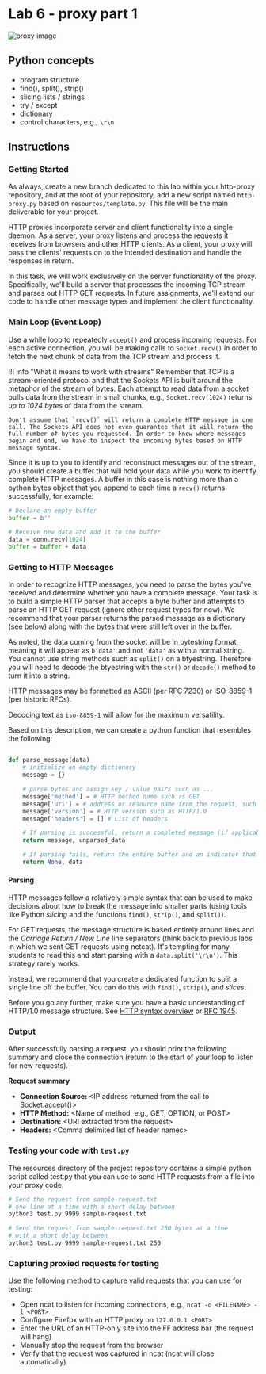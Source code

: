 # Lab 6 - proxy part 1

![proxy image](https://hydrasky.com/wp-content/uploads/2017/10/proxy_diagram.png)

## Python concepts

* program structure
* find(), split(), strip()
* slicing lists / strings
* try / except
* dictionary
* control characters, e.g., `\r\n`

## Instructions

### Getting Started 

As always, create a new branch dedicated to this lab within your http-proxy repository, and at the root of your repository, add a new script named `http-proxy.py` based on `resources/template.py`. This file will be the main deliverable for your project.

HTTP proxies incorporate server and client functionality into a single daemon. As a server, your proxy listens and process the requests it receives from browsers and other HTTP clients. As a client, your proxy will pass the clients' requests on to the intended destination and handle the responses in return.

In this task, we will work exclusively on the server functionality of the proxy. Specifically, we'll build a server that processes the incoming TCP stream and parses out HTTP GET requests. In future assignments, we'll extend our code to handle other message types and implement the client functionality.


### Main Loop (Event Loop)

Use a while loop to repeatedly `accept()` and process incoming requests. For each active connection, you will be making calls to `Socket.recv()` in order to fetch the next chunk of data from the TCP stream and process it.

!!! info "What it means to work with streams"
    Remember that TCP is a stream-oriented protocol and that the Sockets API is built around the metaphor of the stream of bytes. Each attempt to read data from a socket pulls data from the stream in small chunks, e.g., `Socket.recv(1024)` returns _up to 1024 bytes_ of data from the stream. 

    Don't assume that `recv()` will return a complete HTTP message in one call. The Sockets API does not even guarantee that it will return the full number of bytes you requested. In order to know where messages begin and end, we have to inspect the incoming bytes based on HTTP message syntax.

Since it is up to you to identify and reconstruct messages out of the stream, you should create a buffer that will hold your data while you work to identify complete HTTP messages. A buffer in this case is nothing more than a python bytes object that you append to each time a `recv()` returns successfully, for example:

```python
# Declare an empty buffer
buffer = b''

# Receive new data and add it to the buffer
data = conn.recv(1024)
buffer = buffer + data
```

### Getting to HTTP Messages

In order to recognize HTTP messages, you need to parse the bytes you've received and determine whether you have a complete message. Your task is to build a simple HTTP parser that accepts a byte buffer and attempts to parse an HTTP GET request (ignore other request types for now). We recommend that your parser returns the parsed message as a dictionary (see below) along with the bytes that were still left over in the buffer.

As noted, the data coming from the socket will be in bytestring format, meaning it will appear as `b'data'`  and not `'data'` as with a normal string. You cannot use string methods such as `split()` on a btyestring. Therefore you will need to decode the btyestring with the `str()` or `decode()` method to turn it into a string.

HTTP messages may be formatted as ASCII (per RFC 7230) or ISO-8859-1 (per historic RFCs). 

Decoding text as `iso-8859-1` will allow for the maximum versatility.

Based on this description, we can create a python function that resembles the following:

```python

def parse_message(data)
    # initialize an empty dictionary
    message = {}

    # parse bytes and assign key / value pairs such as ...
    message['method'] = # HTTP method name such as GET
    message['uri'] = # address or resource name from the request, such as www.uw.edu
    message['version'] = # HTTP version such as HTTP/1.0
    message['headers'] = [] # List of headers

    # If parsing is successful, return a completed message (if applicable) and unused bytes
    return message, unparsed_data

    # If parsing fails, return the entire buffer and an indicator that parsing was incomplete
    return None, data
```

#### Parsing
HTTP messages follow a relatively simple syntax that can be used to make decisions about how to break the message into smaller parts (using tools like Python _slicing_ and the functions `find()`, `strip()`, and `split()`). 

For GET requests, the message structure is based entirely around lines and the _Carriage Return / New Line_ line separators (think back to previous labs in which we sent GET requests using netcat). It's tempting for many students to read this and start parsing with a `data.split('\r\n')`. This strategy rarely works. 

Instead, we recommend that you create a dedicated function to split a single line off the buffer. You can do this with `find()`, `strip()`, and _slices_.

Before you go any further, make sure you have a basic understanding of HTTP/1.0 message structure. See [HTTP syntax overview](/assignments/proxy-labs) or [RFC 1945](https://tools.ietf.org/html/rfc1945).

### Output

After successfully parsing a request, you should print the following summary and close the connection (return to the start of your loop to listen for new requests).

**Request summary**

* **Connection Source:** \<IP address returned from the call to Socket.accept()\>
* **HTTP Method:** \<Name of method, e.g., GET, OPTION, or POST\>
* **Destination:** \<URI extracted from the request\>
* **Headers:** \<Comma delimited list of header names\>  

### Testing your code with `test.py`

The resources directory of the project repository contains a simple python script called test.py that you can use to send HTTP requests from a file into your proxy code.

``` bash
# Send the request from sample-request.txt 
# one line at a time with a short delay between
python3 test.py 9999 sample-request.txt

# Send the request from sample-request.txt 250 bytes at a time 
# with a short delay between
python3 test.py 9999 sample-request.txt 250
```

### Capturing proxied requests for testing

Use the following method to capture valid requests that you can use for testing:

-   Open ncat to listen for incoming connections, e.g., `ncat -o <FILENAME> -l <PORT>`
-   Configure Firefox with an HTTP proxy on `127.0.0.1 <PORT>`
-   Enter the URL of an HTTP-only site into the FF address bar (the request will hang)
-   Manually stop the request from the browser
-   Verify that the request was captured in ncat (ncat will close automatically)
